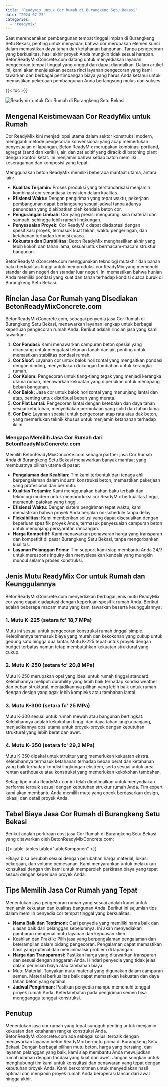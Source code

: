 ```yaml
---
title: "Readymix untuk Cor Rumah di Burangkeng Setu Bekasi"
date: "2024-07-25"
categories: 
  - "readymix"
---
```


Saat merencanakan pembangunan tempat tinggal impian di Burangkeng Setu Bekasi, penting untuk menyadari bahwa cor merupakan elemen kunci dalam memastikan daya tahan dan ketahanan bangunan. Tanpa pengecoran yang berkualitas, hasil akhir proyek Anda mungkin tidak sesuai harapan. BetonReadyMixConcrete.com datang untuk menyediakan layanan pengecoran tempat tinggal yang unggul dan dapat diandalkan. Dalam artikel ini, kami akan menjelaskan secara rinci layanan pengecoran yang kami tawarkan dan berbagai pertimbangan biaya yang harus Anda ketahui untuk memastikan pekerjaan pembangunan Anda berlangsung mulus dan sukses.

{{< toc >}}

![Readymix untuk Cor Rumah di Burangkeng Setu Bekasi](https://betoncor8.github.io/cor/harga-beton-readymix-concrete%20(25).png)

## Mengenal Keistimewaan Cor ReadyMix untuk Rumah

Cor ReadyMix kini menjadi opsi utama dalam sektor konstruksi modern, mengganti metode pengecoran konvensional yang acap memerlukan penyesuaian di lapangan. Beton ReadyMix merupakan kombinasi portland, agregat (sand dan kerikil), air, dan zat aditif yang diracik di batching plant dengan kontrol ketat. Ini menjamin bahwa setiap batch memiliki keseragaman dan komposisi yang tepat.

Menggunakan beton ReadyMix memiliki beberapa manfaat utama, antara lain:

- **Kualitas Terjamin:** Proses produksi yang terstandarisasi menjamin kombinasi cor senantiasa konsisten dalam kualitas.
- **Efisiensi Waktu:** Dengan pengiriman yang tepat waktu, pekerjaan pembangunan dapat berlangsung sesuai jadwal tanpa adanya penundaan yang diakibatkan oleh kendala beton cor.
- **Pengurangan Limbah:** Cor yang presisi mengurangi sisa material dan sampah, sehingga lebih ramah lingkungan.
- **Penyesuaian Proyek:** Cor ReadyMix dapat diadaptasi dengan spesifikasi proyek, termasuk kuat tekan, waktu pengeringan, dan ketahanan terhadap kondisi cuaca.
- **Kekuatan dan Durabilitas:** Beton ReadyMix menghasilkan akhir yang lebih kokoh dan tahan lama, sesuai untuk bermacam-macam struktur bangunan.

BetonReadyMixConcrete.com menggunakan teknologi mutakhir dan bahan baku berkualitas tinggi untuk memproduksi cor ReadyMix yang memenuhi standar dalam negeri dan standar luar negeri. Ini memastikan bahwa hunian Anda memiliki pondasi yang kuat dan tahan terhadap kondisi cuaca buruk di Burangkeng Setu Bekasi.

## Rincian Jasa Cor Rumah yang Disediakan BetonReadyMixConcrete.com

BetonReadyMixConcrete.com, sebagai penyedia jasa Cor Rumah di Burangkeng Setu Bekasi, menawarkan layanan lengkap untuk berbagai keperluan pengecoran rumah Anda. Berikut adalah rincian jasa yang kami tawarkan:

1. **Cor Pondasi:** Kami menawarkan campuran beton spesial yang dirancang untuk mengatasi tekanan tanah dan air, penting untuk memastikan stabilitas pondasi rumah.
2. **Cor Sloof:** Layanan cor untuk balok horizontal yang mengaitkan pondasi dengan dinding, menyediakan dukungan tambahan untuk kerangka rumah.
3. **Cor Kolom:** Pengecoran untuk tiang-tiang tegak yang menjadi kerangka utama rumah, menawarkan kekuatan yang diperlukan untuk menopang beban bangunan.
4. **Cor Balok:** Jasa cor untuk balok horizontal yang menunjang lantai dan atap, penting untuk distribusi beban yang merata.
5. **Cor Plat Lantai:** Pengecoran lantai dengan ketebalan dan daya tahan sesuai kebutuhan, menyediakan permukaan yang solid dan tahan lama.
6. **Cor Dak:** Layanan spesial untuk pengecoran atap rata atau dak beton, yang memerlukan teknik khusus untuk menjamin ketahanan terhadap iklim.

### Mengapa Memilih Jasa Cor Rumah dari BetonReadyMixConcrete.com

Memilih BetonReadyMixConcrete.com sebagai partner jasa Cor Rumah Anda di Burangkeng Setu Bekasi menawarkan banyak manfaat yang membuatnya pilihan utama di pasar:

- **Pengalaman dan Keahlian:** Tim kami terbentuk dari tenaga ahli berpengalaman dalam industri konstruksi beton, memastikan pekerjaan yang profesional dan bermutu.
- **Kualitas Terjamin:** Kami menggunakan bahan baku terbaik dan teknologi modern untuk memproduksi cor ReadyMix berkualitas tinggi, memenuhi patokan yang tinggi.
- **Efisiensi Waktu:** Dengan sistem pengiriman tepat waktu, kami memastikan bahwa proyek Anda berjalan on-schedule tanpa delay.
- **Fleksibilitas:** Kami memberikan solusi yang dapat disesuaikan dengan keperluan spesifik proyek Anda, termasuk penyesuaian campuran beton untuk menunjang persyaratan rancangan.
- **Harga Kompetitif:** Kami menawarkan penawaran harga yang transparan dan kompetitif di pasar Burangkeng Setu Bekasi, tanpa mengorbankan kualitas.
- **Layanan Pelanggan Prima:** Tim support kami siap membantu Anda 24/7 untuk merespons inquiry dan menyelesaikan kendala yang mungkin muncul selama proses konstruksi.

## Jenis Mutu ReadyMix Cor untuk Rumah dan Keunggulannya

BetonReadyMixConcrete.com menyediakan berbagai jenis mutu ReadyMix cor yang dapat diadaptasi dengan keperluan spesifik rumah Anda. Berikut adalah beberapa macam mutu yang kami tawarkan beserta keunggulannya:

### 1\. Mutu K-225 (setara fc' 18,7 MPa)

Mutu ini sesuai untuk pengecoran konstruksi rumah tinggal simple. Kelebihannya termasuk biaya yang murah dan kekokohan yang cukup untuk gedung satu hingga dua lantai. Mutu K-225 tepat untuk proyek dengan budget terbatas namun tetap membutuhkan kekuatan struktural yang cukup.

### 2\. Mutu K-250 (setara fc' 20,8 MPa)

Mutu K-250 merupakan opsi yang ideal untuk rumah tinggal standard. Kelebihannya meliputi durability yang lebih baik terhadap kondisi weather dan beban struktural, menjadikannya pilihan yang lebih baik untuk rumah dengan design yang agak lebih kompleks atau tambahan lantai.

### 3\. Mutu K-300 (setara fc' 25 MPa)

Mutu K-300 sesuai untuk rumah mewah atau bangunan bertingkat. Kelebihannya adalah kekokohan tinggi dan daya tahan jangka panjang, menjadikannya opsi utama untuk proyek-proyek dengan kebutuhan struktural yang lebih berat dan awet.

### 4\. Mutu K-350 (setara fc' 29,2 MPa)

Mutu K-350 dipakai untuk struktur yang memerlukan kekuatan ekstra. Kelebihannya termasuk ketahanan terhadap beban berat dan ketahanan yang baik terhadap kondisi lingkungan ekstrem, serta sesuai untuk area rentan earthquake atau konstruksi yang memerlukan kekokohan tambahan.

Setiap tipe mutu ReadyMix cor ini telah dioptimalkan untuk menyediakan performa terbaik sesuai dengan kebutuhan struktur rumah Anda. Tim expert kami akan membantu Anda memilih mutu yang cocok berdasarkan design, lokasi, dan detail proyek Anda.

## Tabel Biaya Jasa Cor Rumah di Burangkeng Setu Bekasi

Berikut adalah perkiraan cost jasa Cor Rumah di Burangkeng Setu Bekasi yang ditawarkan oleh BetonReadyMixConcrete.com:

{{< table-tables table="tableKomponen" >}}

\*Biaya bisa berubah sesuai dengan perubahan harga material, lokasi pekerjaan, dan volume pemesanan. Kami menyarankan untuk melakukan konsultasi dengan tim kami untuk memperoleh perkiraan biaya yang tepat sesuai dengan keperluan proyek Anda.

## Tips Memilih Jasa Cor Rumah yang Tepat

Menentukan jasa pengecoran rumah yang sesuai adalah kunci untuk menjamin kekuatan dan kualitas bangunan Anda. Berikut ini sejumlah tips dalam memilih penyedia cor tempat tinggal yang berkualitas:

- **Nama Baik dan Testimoni:** Cari penyedia yang memiliki nama baik dan ulasan baik dari pelanggan sebelumnya. Ini akan menyediakan gambaran mengenai mutu layanan dan kepuasan klien.
- Keahlian dan Praktik: Pilih jasa yang berpengalaman pengalaman dan keterampilan dalam bidang pengecoran. Pengalaman dapat memastikan hasil yang optimal dan meminimalisir problem di lapangan.
- **Harga dan Transparansi:** Pastikan harga yang ditawarkan transparan dan sesuai dengan anggaran Anda. Hindari penyedia yang tidak jelas dalam perincian biaya atau tambahan biaya.
- Mutu Material: Tanyakan mutu material yang digunakan dalam campuran semen. Material berkualitas baik dapat memastikan kekuatan dan daya tahan beton yang optimal.
- **Jadwal Pengiriman:** Pastikan penyedia mampu memenuhi tenggat proyek rumah Anda. Keterlambatan pada pengiriman semen bisa mengganggu tenggat konstruksi.

## Penutup

Menentukan jasa cor rumah yang tepat sungguh penting untuk menjamin kekuatan dan ketahanan rangka konstruksi Anda. BetonReadyMixConcrete.com ada sebagai solusi terbaik dengan menawarkan layanan beton ReadyMix bermutu prima di Burangkeng Setu Bekasi. Dengan berbagai pilihan mutu beton, harga yang bersaing, dan layanan pelanggan yang baik, kami siap membantu Anda mewujudkan rumah idaman dengan fondasi yang kuat dan awet. Jangan sungkan untuk menghubungi tim kami untuk konsultasi dan penawaran yang tepat dengan kebutuhan proyek Anda. Kami berkomitmen untuk menyediakan hasil optimal dan menjamin proyek rumah Anda beroperasi lancar dari awal hingga akhir.
